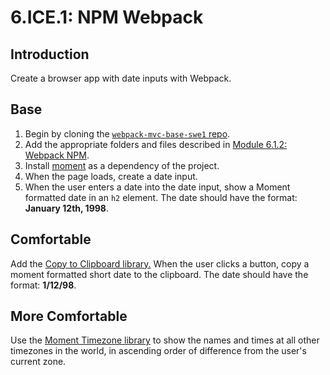 # 6.ICE.1: NPM Webpack

## Introduction

Create a browser app with date inputs with Webpack.

## Base

1. Begin by cloning the [`webpack-mvc-base-swe1` repo](https://github.com/rocketacademy/webpack-mvc-base-swe1).
2. Add the appropriate folders and files described in [Module 6.1.2: Webpack NPM](../6.1-webpack/6.1.2-webpack-with-npm-modules.md).
3. Install [moment](https://www.npmjs.com/package/moment) as a dependency of the project.
4. When the page loads, create a date input.
5. When the user enters a date into the date input, show a Moment formatted date in an `h2` element. The date should have the format: **January 12th, 1998**.

## Comfortable

Add the [Copy to Clipboard library.](https://www.npmjs.com/package/copy-to-clipboard) When the user clicks a button, copy a moment formatted short date to the clipboard. The date should have the format: **1/12/98**.

## More Comfortable

Use the [Moment Timezone library](https://www.npmjs.com/package/moment-timezone) to show the names and times at all  other timezones in the world, in ascending order of difference from the user's current zone.


